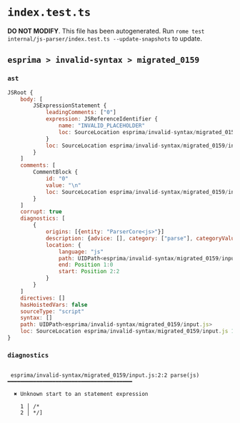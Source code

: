 # `index.test.ts`

**DO NOT MODIFY**. This file has been autogenerated. Run `rome test internal/js-parser/index.test.ts --update-snapshots` to update.

## `esprima > invalid-syntax > migrated_0159`

### `ast`

```javascript
JSRoot {
	body: [
		JSExpressionStatement {
			leadingComments: ["0"]
			expression: JSReferenceIdentifier {
				name: "INVALID_PLACEHOLDER"
				loc: SourceLocation esprima/invalid-syntax/migrated_0159/input.js 2:2-2:3
			}
			loc: SourceLocation esprima/invalid-syntax/migrated_0159/input.js 2:2-2:3
		}
	]
	comments: [
		CommentBlock {
			id: "0"
			value: "\n"
			loc: SourceLocation esprima/invalid-syntax/migrated_0159/input.js 1:0-2:2
		}
	]
	corrupt: true
	diagnostics: [
		{
			origins: [{entity: "ParserCore<js>"}]
			description: {advice: [], category: ["parse"], categoryValue: "js", message: [RAW_MARKUP {value: "Unknown start to an "}, "statement expression"]}
			location: {
				language: "js"
				path: UIDPath<esprima/invalid-syntax/migrated_0159/input.js>
				end: Position 1:0
				start: Position 2:2
			}
		}
	]
	directives: []
	hasHoistedVars: false
	sourceType: "script"
	syntax: []
	path: UIDPath<esprima/invalid-syntax/migrated_0159/input.js>
	loc: SourceLocation esprima/invalid-syntax/migrated_0159/input.js 1:0-3:0
}
```

### `diagnostics`

```

 esprima/invalid-syntax/migrated_0159/input.js:2:2 parse(js) ━━━━━━━━━━━━━━━━━━━━━━━━━━━━━━━━━━━━━━━

  ✖ Unknown start to an statement expression

    1 │ /*
    2 │ */]


```
